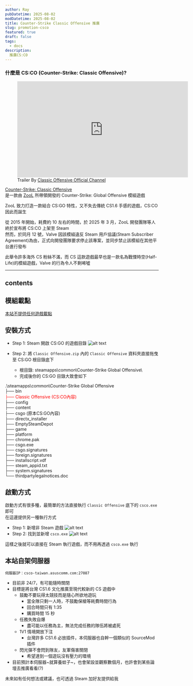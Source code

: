 ```yaml
---
author: Ray
pubDatetime: 2025-08-02
modDatetime: 2025-08-02
title: Counter-Strike Classic Offensive 推廣
slug: promotion-csco
featured: true
draft: false
tags:
  - docs
description:
  推廣CS:CO
---
```


### 什麼是 CS:CO (Counter-Strike: Classic Offensive)?

<figure class="flex flex-col items-center">
  <iframe width="560" height="315" src="https://www.youtube.com/embed/2AH8FgWPuYI?si=S5V60KejzznboED7" title="YouTube video player" frameborder="0" allow="accelerometer; autoplay; clipboard-write; encrypted-media; gyroscope; picture-in-picture; web-share" referrerpolicy="strict-origin-when-cross-origin" allowfullscreen class="max-w-full"></iframe>
    <figcaption class="text-center">
    Trailer By <a href="https://www.youtube.com/@ClassicOffensive">Classic Offensive Official Channel</a>
  </figcaption>
</figure>

[Counter-Strike: Classic Offensive](https://classic-offensive.net/)\
是一款由 [ZooL](https://x.com/ZooL_Smith) 所帶領開發的 Counter-Strike: Global Offensive 模組遊戲

ZooL 致力打造一款結合 CS:GO 特性，又不失去傳統 CS1.6 手感的遊戲，CS:CO 因此而誕生

從 2015 年開始，耗費約 10 左右的時間，於 2025 年 3 月，ZooL 開發團隊等人終於宣布將 CS:CO 上架至 Steam\
然而，於同月 12 號，Valve 因該模組違反 Steam 用戶協議(Steam Subscriber Agreement)為由，正式向開發團隊要求停止該專案，並同步禁止該模組在其他平台進行發布

此舉令許多海外 CS 粉絲不滿，而 CS 這款遊戲最早也是一款名為戰慄時空(Half-Life)的模組遊戲，Valve 的行為令人不剩唏噓

---

## contents

## 模組載點

[本站不提供任何遊戲載點](https://classicoffensive.net/)

## 安裝方式

- Step 1: Steam 開啟 CS:GO 的遊戲目錄
![alt text](https://i.meee.com.tw/dECJ9N7.png)

- Step 2: 將 `Classic Offensive.zip` 內的 `Classic Offensive` 資料夾直接拖曳至 CS:GO 根目錄底下
  - 根目錄: steamapps\common\Counter-Strike Global Offensive\
  - 完成後你的 CS:GO 目錄大致會如下

.\steamapps\common\Counter-Strike Global Offensive\
├── bin\
<span style="color: red;">├── Classic Offensive (CS:CO內容)</span>\
├── config\
├── content\
├── csgo (原本CS:GO內容)\
├── directx_installer\
├── EmptySteamDepot\
├── game\
├── platform\
├── chrome.pak\
├── csgo.exe\
├── csgo.signatures\
├── foreign.signatures\
├── installscript.vdf\
├── steam_appid.txt\
├── system.signatures\
└── thirdpartylegalnotices.doc

## 啟動方式

啟動方式有很多種，最簡單的方法直接執行 `Classic Offensive` 底下的 `csco.exe` 即可\
在這邊提供另一種執行方式

- Step 1: 新增非 Steam 遊戲
![alt text](https://i.meee.com.tw/ZIUWLVf.png)
- Step 2: 找到並新增 `csco.exe`
![alt text](https://i.meee.com.tw/NoVqPFn.png)

這樣之後就可以直接在 Steam 執行遊戲，而不用再透過 `csco.exe` 執行

## 本站自架伺服器

```
伺服器IP：csco-taiwan.asuscomm.com:27087
```

- 目前非 24/7，有可能隨時關閉
- 目標是將台灣 CS1.6 文化推廣至現代較新的 CS 遊戲中
  - 鼓勵不要玩得太競技而是隨心所欲地遊玩
    - 當全隊只剩一人時，不鼓勵保槍等耗費時間行為
    - 回合時間只有 1:35
    - 購買時間 15 秒 
  - 任務失敗自爆
    - 盡可能以任務為主，無法完成任務的隊伍將被處死
  - 1V1 情境開放下注
    - 台灣許多 CS1.6 必放插件，本伺服器也自幹一個類似的 SourceMod 插件
  - 閃光彈不會閃到隊友，友軍傷害關閉
    - 希望達到一個遊玩沒有壓力的環境
- 目前預計本伺服器~就算養蚊子~，也會架設並觀察數個月，也許會到某些論壇去推廣看看(?)

未來如有任何想法或建議，也可透過 Steam 加好友提供給我